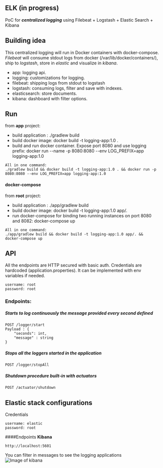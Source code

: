 ## ELK (in progress)

PoC for **_centralized logging_** using Filebeat + Logstash + Elastic Search + Kibana 

## Building idea
This centralized logging will run in Docker containers with docker-compose. 
<br>
_Filebeat_ will consume stdout logs from docker (/var/lib/docker/containers/), ship to _logstash_, store in _elastic_ and visualize in _kibana_.

- app: logging api.
- logging: customizations for logging.
- filebeat: shipping logs from stdout to logstash
- logstash: consuming logs, filter and save with indexes.
- elasticsearch: store documents.
- kibana: dashboard with filter options.

## Run
from **app** project:
- build application : ./gradlew build
- build docker image: docker build -t logging-app:1.0 .
- build and run docker container. Expose port 8080 and use logging prefix: docker run --name -p 8080:8080 --env LOG_PREFIX=app logging-app:1.0 

``` 
All in one command: 
./gradlew build && docker build -t logging-app:1.0 . && docker run -p 8080:8080 --env LOG_PREFIX=app logging-app:1.0
```
#### docker-compose
from **root** project:
- build application : ./app/gradlew build
- build docker image: docker build -t logging-app:1.0 app/.
- run docker-compose for binding two running instances on port 8080 and 8082: docker-compose up
``` 
All in one command: 
./app/gradlew build && docker build -t logging-app:1.0 app/. && docker-compose up
```

## API
All the endpoints are HTTP secured with basic auth. Credentials are hardcoded (application.properties). It can be implemented with env variables if needed. 
```
username: root
password: root 
```

### Endpoints:
##### Starts to log continuously the message provided every second defined
```
POST /logger/start
Payload : { 
    "seconds": int, 
    "message" : string 
}  
```

##### Stops all the loggers started in the application
```
POST /logger/stopAll
```

##### Shutdown procedure built-in with actuators
```
POST /actuator/shutdown
```

## Elastic stack configurations
Credentials
```
username: elastic
password: root
```

####Endpoints
**Kibana**
```
http://localhost:5601
```

You can filter in messages to see the logging applications
![Image of kibana](https://i.imgur.com/3TRqMNy.png)